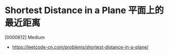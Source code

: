 # Shortest Distance in a Plane 平面上的最近距离

[0000612] Medium

- https://leetcode-cn.com/problems/shortest-distance-in-a-plane/
